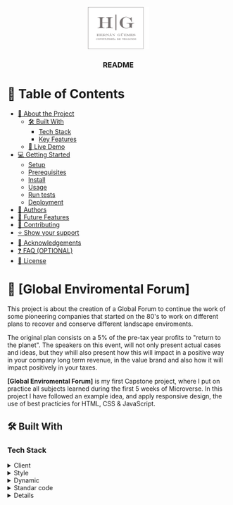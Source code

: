 <a name="readme-top"></a>


<div align="center">
  
  <img src="./Images/Logo HG.png" alt="logo" width="140"  height="auto" />
  <br/>

  <h3><b>README</b></h3>

</div>

# 📗 Table of Contents

- [📖 About the Project](#about-project)
  - [🛠 Built With](#built-with)
    - [Tech Stack](#tech-stack)
    - [Key Features](#key-features)
  - [🚀 Live Demo](#live-demo)
- [💻 Getting Started](#getting-started)
  - [Setup](#setup)
  - [Prerequisites](#prerequisites)
  - [Install](#install)
  - [Usage](#usage)
  - [Run tests](#run-tests)
  - [Deployment](#deployment)
- [👥 Authors](#authors)
- [🔭 Future Features](#future-features)
- [🤝 Contributing](#contributing)
- [⭐️ Show your support](#support)
- [🙏 Acknowledgements](#acknowledgements)
- [❓ FAQ (OPTIONAL)](#faq)
- [📝 License](#license)


# 📖 [Global Enviromental Forum] <a name="about-project"></a>

This project is about the creation of a Global Forum to continue the work of some pioneering companies that started on the 80's to work on different plans to recover and conserve different landscape enviroments.

The original plan consists on a 5% of the pre-tax year profits to "return to the planet". The speakers on this event, will not only present actual cases and ideas, but they whill also present how this will impact in a positive way in your company long term revenue, in the value brand and also how it will impact positively in your taxes.

**[Global Enviromental Forum]** is my first Capstone project, where I put on practice all subjects learned during the first 5 weeks of Microverse. In this project I have followed an example idea, and apply responsive design, the use of best practicies for HTML, CSS & JavaScript.

## 🛠 Built With <a name="built-with"></a>

### Tech Stack <a name="tech-stack"></a>

<details>
  <summary>Client</summary>
  <ul>
    <li><a href="#">HTML</a></li>
  </ul>
</details>

<details>
  <summary>Style</summary>
  <ul>
    <li><a href="#">CSS</a></li>
  </ul>
</details>

<details>
  <summary>Dynamic</summary>
  <ul>
    <li><a href="#">JavaScript</a></li>
  </ul>
</details>

<details>
<summary>Standar code</summary>
  <ul>
    <li><a href="#">Linters</a></li>
  </ul>
</details>

<details>

### Key Features <a name="key-features"></a>

- **[Use Linters]**
- **[Follow Git Flow]**
- **[Use HTML5 semantic tags]**
- **[Followed best practicies on CSS to ensure a clean code]**
- **[Use Flex-Box and Grid Layout to position elemnts in place]**
- **[Followed guidelines for Responsve Design by a Mobile first Approach]**
- **[Use Media Queries]**
- **[Use DOM Manipulation & Events to generate dynamic]**
- **[Deploy Using GitHub Pages]**

<p align="right">(<a href="#readme-top">back to top</a>)</p>

## 🚀 Live Demo <a name="live-demo"></a>

[My portfolio live demo link](https://hfg43.github.io/Capstone1/)

<p align="right">(<a href="#readme-top">back to top</a>)</p>

## 💻 Getting Started <a name="getting-started"></a>

To get a local copy up and running, follow these steps.

### Prerequisites

In order to run this project you need:

Open on Visual Studio Code or any other code reader, and use an app as Live Server to review online.
### Setup

Clone this repository to your desired folder:

git clone https://hfg43.github.io/Capstone1/

### Install

Open index.html file with your Code Editor, and review the behaviour of the page under different sizes.

### Usage

To run the project, execute the following command:

Run index.html on yor Web Browser to view changes.

Example command on VSC: 
Select your index.html file
Run Open with Live Server.

### Run tests

To run tests, run the following command:

No test available yet.

### Deployment

You can deploy this project using:

[My portfolio deployment link](https://hfg43.github.io/Capstone1/)

<p align="right">(<a href="#readme-top">back to top</a>)</p>


## 👥 Authors <a name="authors"></a>

👤 **Author1**

- GitHub: [@githubhandle](https://github.com/HFG43)
- Twitter: [@twitterhandle](https://twitter.com/HFG_43)
- LinkedIn: [LinkedIn](https://www.linkedin.com/in/hern%C3%A1n-g%C3%BCemes-a440591b/)

<p align="right">(<a href="#readme-top">back to top</a>)</p>

## 🔭 Future Features <a name="future-features"></a>

- **[Animations & Transitions]**
- **[Accesibility taken into consideration]**
- **[Add form to get your place in the event]**

<p align="right">(<a href="#readme-top">back to top</a>)</p>


## 🤝 Contributing <a name="contributing"></a>

Contributions, issues, and feature requests are welcome!

Feel free to check the [issues page](../../issues/).

<p align="right">(<a href="#readme-top">back to top</a>)</p>


## ⭐️ Show your support <a name="support"></a>

If you like this project, please Star it!

<p align="right">(<a href="#readme-top">back to top</a>)</p>

## 🙏 Acknowledgments <a name="acknowledgements"></a>

I wil like to thank to Cindy Shin, the author of the original project on which I have based my design. The idea is property of Creative Commons Korea (https://www.behance.net/gallery/29845175/CC-Global-Summit-2015). 

<p align="right">(<a href="#readme-top">back to top</a>)</p>


## 📝 License <a name="license"></a>

This project is [MIT](./LICENSE) licensed.

<p align="right">(<a href="#readme-top">back to top</a>)</p>